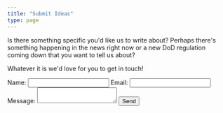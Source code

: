 ```yaml
---
title: "Submit Ideas"
type: page
---
```


Is there something specific you'd like us to write about?
Perhaps there's something happening in the news right now or a new DoD regulation coming down that you want to tell us about?

Whatever it is we'd love for you to get in touch!

<form action="https://formspree.io/ricardo@thereserveforce.com" method="POST">
	<label for="name">Name:</label>
	<input type="text" name="name" />
	<label for="_replyto">Email:</label>
	<input type="email" name="_replyto" />
	<label for="message">Message:</label>
	<textarea name="message"></textarea>
	<input type="submit" value="Send" />
</form>
